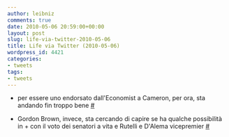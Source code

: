 ```yaml
---
author: leibniz
comments: true
date: 2010-05-06 20:59:00+00:00
layout: post
slug: life-via-twitter-2010-05-06
title: Life via Twitter (2010-05-06)
wordpress_id: 4421
categories:
- tweets
tags:
- tweets
---
```



	
  * per essere uno endorsato dall'Economist a Cameron, per ora, sta andando fin troppo bene [#](http://twitter.com/leibniz/statuses/13508412306)

	
  * Gordon Brown, invece, sta cercando di capire se ha qualche possibilità in + con il voto dei senatori a vita e Rutelli e D'Alema vicepremier [#](http://twitter.com/leibniz/statuses/13509091848)


